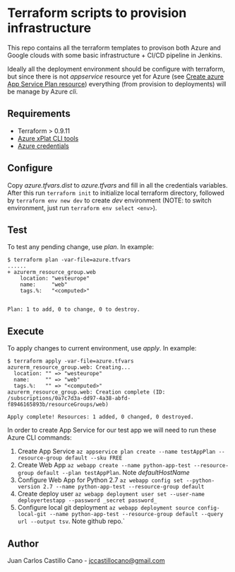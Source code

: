Terraform scripts to provision infrastructure
=============================================

This repo contains all the terraform templates to provison both Azure
and Google clouds with some basic infrastructure + CI/CD pipeline in
Jenkins.

Ideally all the deployment environment should be configure with
terraform, but since there is not _appservice_ resource yet for Azure
(see [Create azure App Service Plan resource][terraform_issues])
everything (from provision to deployments) will be manage by Azure
_cli_.

Requirements
------------

 * Terraform > 0.9.11
 * [Azure xPlat CLI tools][azure_cli]
 * [Azure credentials][azure_credentials]

Configure
---------

Copy _azure.tfvars.dist_ to _azure.tfvars_ and fill in all the
credentials variables. After this run `terraform init` to initialize
local terraform directory, followed by `terraform env new dev` to
create *dev* environment (NOTE: to switch environment, just run `terraform env
select <env>`).

Test
----

To test any pending change, use _plan_. In example:

```
$ terraform plan -var-file=azure.tfvars
......
+ azurerm_resource_group.web
    location: "westeurope"
    name:     "web"
    tags.%:   "<computed>"


Plan: 1 to add, 0 to change, 0 to destroy.
```

Execute
-------

To apply changes to current environment, use _apply_. In example:

```
$ terraform apply -var-file=azure.tfvars
azurerm_resource_group.web: Creating...
  location: "" => "westeurope"
  name:     "" => "web"
  tags.%:   "" => "<computed>"
azurerm_resource_group.web: Creation complete (ID: /subscriptions/0a7c7d3a-dd97-4a38-abfd-f8946165893b/resourceGroups/web)

Apply complete! Resources: 1 added, 0 changed, 0 destroyed.
```

In order to create App Service for our test app we will need to run
these Azure CLI commands:

 1. Create App Service `az appservice plan create --name testAppPlan --resource-group default --sku FREE`
 2. Create Web App `az webapp create --name python-app-test --resource-group default --plan testAppPlan`. Note *defaultHostName*
 3. Configure Web App for Python 2.7 `az webapp config set --python-version 2.7 --name python-app-test --resource-group default`
 4. Create deploy user `az webapp deployment user set --user-name deployertestapp --password _secret password_`
 5. Configure local git deployment `az webapp deployment source
    config-local-git --name python-app-test --resource-group default
--query url --output tsv`. Note github repo.`

Author
------

Juan Carlos Castillo Cano - jccastillocano@gmail.com

[azure_cli]:https://docs.microsoft.com/en-us/cli/azure/install-azure-cli
[azure_credentials]:https://www.terraform.io/docs/providers/azurerm/index.html#creating-credentials
[terraform_issues]:https://github.com/terraform-providers/terraform-provider-azurerm/pull/1
